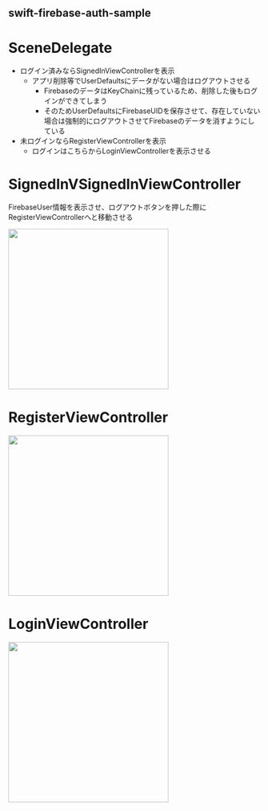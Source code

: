 swift-firebase-auth-sample
---

# SceneDelegate

- ログイン済みならSignedInViewControllerを表示
  - アプリ削除等でUserDefaultsにデータがない場合はログアウトさせる
    - FirebaseのデータはKeyChainに残っているため、削除した後もログインができてしまう
    - そのためUserDefaultsにFirebaseUIDを保存させて、存在していない場合は強制的にログアウトさせてFirebaseのデータを消すようにしている
- 未ログインならRegisterViewControllerを表示
  - ログインはこちらからLoginViewControllerを表示させる

# SignedInVSignedInViewController

FirebaseUser情報を表示させ、ログアウトボタンを押した際にRegisterViewControllerへと移動させる  

<img src="https://user-images.githubusercontent.com/2089153/87870223-df093000-c9e0-11ea-875b-e8c704304905.png" width="320" />

# RegisterViewController

<img src="https://user-images.githubusercontent.com/2089153/87870273-36a79b80-c9e1-11ea-8ac3-af9cba8946ae.png" width="320" />

# LoginViewController

<img src="https://user-images.githubusercontent.com/2089153/87870275-37d8c880-c9e1-11ea-88d4-aa428aa5de7d.png" width="320" />





